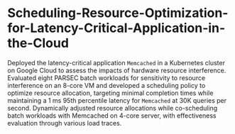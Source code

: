 # Scheduling-Resource-Optimization-for-Latency-Critical-Application-in-the-Cloud
Deployed the latency-critical application `Memcached` in a Kubernetes cluster on Google Cloud to assess the impacts of hardware resource interference. Evaluated eight PARSEC batch workloads for sensitivity to resource interference on an 8-core VM and developed a scheduling policy to optimize resource allocation, targeting minimal completion times while maintaining a 1 ms 95th percentile latency for `Memcached` at 30K queries per second. Dynamically adjusted resource allocations while co-scheduling batch workloads with Memcached on 4-core server, with effectiveness evaluation through various load traces.
